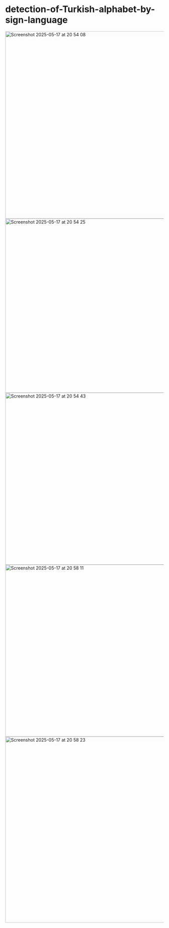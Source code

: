 # detection-of-Turkish-alphabet-by-sign-language

<img width="595" alt="Screenshot 2025-05-17 at 20 54 08" src="https://github.com/user-attachments/assets/7da99c29-8bd0-4497-a504-226a7c93cb95" />


<img width="553" alt="Screenshot 2025-05-17 at 20 54 25" src="https://github.com/user-attachments/assets/3b7427ea-3337-4826-bcd5-0a23dba6967f" />


<img width="546" alt="Screenshot 2025-05-17 at 20 54 43" src="https://github.com/user-attachments/assets/bc16a6d0-5086-433b-a30f-643f80e7072b" />


<img width="546" alt="Screenshot 2025-05-17 at 20 58 11" src="https://github.com/user-attachments/assets/ee62e8b3-062e-4c7b-88ab-d0729d0f236f" />


<img width="591" alt="Screenshot 2025-05-17 at 20 58 23" src="https://github.com/user-attachments/assets/ed705595-1415-457e-956b-c88f684fb108" />
